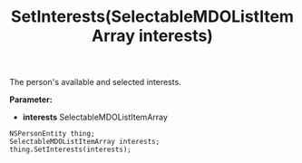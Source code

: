 ﻿---
uid: crmscript_ref_NSPersonEntity_SetInterests
title: SetInterests(SelectableMDOListItemArray interests)
intellisense: NSPersonEntity.SetInterests
keywords: NSPersonEntity, GetInterests
so.topic: reference
---

The person's available and selected interests.

**Parameter:** 
 - **interests** SelectableMDOListItemArray

```crmscript
NSPersonEntity thing;
SelectableMDOListItemArray interests;
thing.SetInterests(interests);
```

